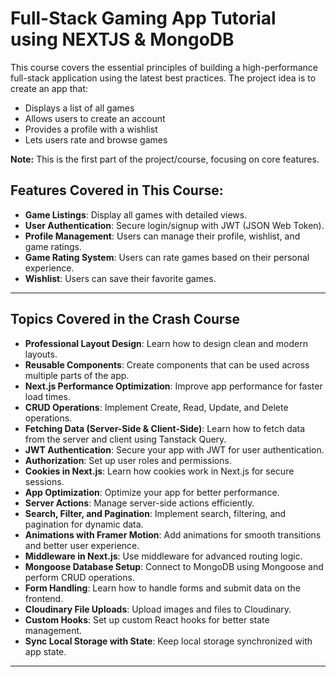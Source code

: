 # Full-Stack Gaming App Tutorial using NEXTJS & MongoDB

This course covers the essential principles of building a high-performance full-stack application using the latest best practices. The project idea is to create an app that:

- Displays a list of all games
- Allows users to create an account
- Provides a profile with a wishlist
- Lets users rate and browse games

**Note:** This is the first part of the project/course, focusing on core features.

## Features Covered in This Course:

- **Game Listings**: Display all games with detailed views.
- **User Authentication**: Secure login/signup with JWT (JSON Web Token).
- **Profile Management**: Users can manage their profile, wishlist, and game ratings.
- **Game Rating System**: Users can rate games based on their personal experience.
- **Wishlist**: Users can save their favorite games.

---

## Topics Covered in the Crash Course

- **Professional Layout Design**: Learn how to design clean and modern layouts.
- **Reusable Components**: Create components that can be used across multiple parts of the app.
- **Next.js Performance Optimization**: Improve app performance for faster load times.
- **CRUD Operations**: Implement Create, Read, Update, and Delete operations.
- **Fetching Data (Server-Side & Client-Side)**: Learn how to fetch data from the server and client using Tanstack Query.
- **JWT Authentication**: Secure your app with JWT for user authentication.
- **Authorization**: Set up user roles and permissions.
- **Cookies in Next.js**: Learn how cookies work in Next.js for secure sessions.
- **App Optimization**: Optimize your app for better performance.
- **Server Actions**: Manage server-side actions efficiently.
- **Search, Filter, and Pagination**: Implement search, filtering, and pagination for dynamic data.
- **Animations with Framer Motion**: Add animations for smooth transitions and better user experience.
- **Middleware in Next.js**: Use middleware for advanced routing logic.
- **Mongoose Database Setup**: Connect to MongoDB using Mongoose and perform CRUD operations.
- **Form Handling**: Learn how to handle forms and submit data on the frontend.
- **Cloudinary File Uploads**: Upload images and files to Cloudinary.
- **Custom Hooks**: Set up custom React hooks for better state management.
- **Sync Local Storage with State**: Keep local storage synchronized with app state.

---
